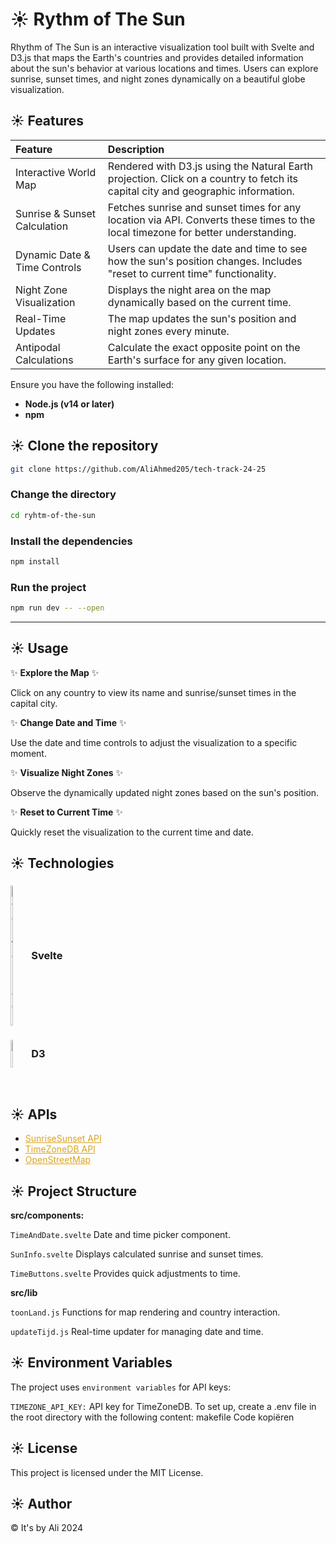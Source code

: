 # ☀️ Rythm of The Sun

Rhythm of The Sun is an interactive visualization tool built with Svelte and D3.js that maps the Earth's countries and provides detailed information about the sun's behavior at various locations and times. Users can explore sunrise, sunset times, and night zones dynamically on a beautiful globe visualization.

## ☀️ Features

| Feature | Description |
| :-- | :--- |
| Interactive World Map | Rendered with D3.js using the Natural Earth projection. Click on a country to fetch its capital city and geographic information. |
| Sunrise & Sunset Calculation | Fetches sunrise and sunset times for any location via API. Converts these times to the local timezone for better understanding. |
| Dynamic Date & Time Controls | Users can update the date and time to see how the sun's position changes. Includes "reset to current time" functionality. |
| Night Zone Visualization | Displays the night area on the map dynamically based on the current time.|
| Real-Time Updates| The map updates the sun's position and night zones every minute. |
| Antipodal Calculations | Calculate the exact opposite point on the Earth's surface for any given location.|

Ensure you have the following installed:

- <b>Node.js (v14 or later)</b>
- <b>npm</b>

## ☀️ Clone the repository

```bash
git clone https://github.com/AliAhmed205/tech-track-24-25
```

### Change the directory

```bash
cd ryhtm-of-the-sun
```

### Install the dependencies

```bash
npm install
```

### Run the project

```bash
npm run dev -- --open
```

<hr>

## ☀️ Usage

✨ <b>Explore the Map</b> ✨

Click on any country to view its name and sunrise/sunset times in the capital city.

✨ <b>Change Date and Time</b> ✨

Use the date and time controls to adjust the visualization to a specific moment.

✨ <b>Visualize Night Zones</b> ✨

Observe the dynamically updated night zones based on the sun's position.

✨ <b>Reset to Current Time</b> ✨

Quickly reset the visualization to the current time and date.

## ☀️ Technologies

### <p style="display: flex; gap: .5rem; align-items:center;"><img width="5%" src="https://github.com/user-attachments/assets/40580d89-641f-4b61-b72b-d26e07440ea4" alt="Svelte-icon"/> Svelte</p>

### <p style="display: flex; gap: .5rem; align-items:center;"><img width="5%" src="https://github.com/user-attachments/assets/0d6448f0-3136-4b0e-8a96-96e5c5ff12a3" alt="D3"/> D3</p>

<br>

## ☀️ APIs

<ul>
<li><a style="color: goldenrod;" href="https://sunrisesunset.io/">SunriseSunset API</a></li>
<li><a style="color: goldenrod;" href="https://timezonedb.com//">TimeZoneDB API</a></li>
<li><a style="color: goldenrod;" href="https://www.openstreetmap.org/#map=7/52.154/5.295">OpenStreetMap</a></li>
</ul>

## ☀️ Project Structure

<b>src/components:</b>

`TimeAndDate.svelte`
Date and time picker component.

`SunInfo.svelte`
 Displays calculated sunrise and sunset times.

`TimeButtons.svelte`
 Provides quick adjustments to time.

<b>src/lib</b>

`toonLand.js`
 Functions for map rendering and country interaction.

`updateTijd.js`
 Real-time updater for managing date and time.

 ## ☀️ Environment Variables

The project uses `environment variables` for API keys:

`TIMEZONE_API_KEY:`
 API key for TimeZoneDB.
To set up, create a .env file in the root directory with the following content:
makefile
Code kopiëren


## ☀️ License

This project is licensed under the MIT License.

## ☀️ Author

© It's by Ali 2024